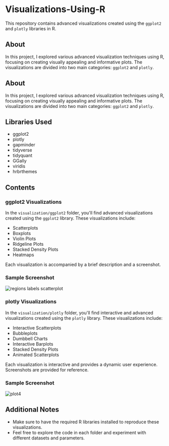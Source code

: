 # Visualizations-Using-R
This repository contains advanced visualizations created using the `ggplot2` and `plotly` libraries in R.

## About

In this project, I explored various advanced visualization techniques using R, focusing on creating visually appealing and informative plots. The visualizations are divided into two main categories: `ggplot2` and `plotly`.

## About

In this project, I explored various advanced visualization techniques using R, focusing on creating visually appealing and informative plots. The visualizations are divided into two main categories: `ggplot2` and `plotly`.

## Libraries Used

- ggplot2
- plotly
- gapminder
- tidyverse
- tidyquant
- GGally
- viridis
- hrbrthemes

## Contents

### ggplot2 Visualizations

In the `visualization/ggplot2` folder, you'll find advanced visualizations created using the `ggplot2` library. These visualizations include:

- Scatterplots
- Boxplots
- Violin Plots
- Ridgeline Plots
- Stacked Density Plots
- Heatmaps

Each visualization is accompanied by a brief description and a screenshot.

### Sample Screenshot 

![regions labels scatterplot](https://github.com/RAPZ0D/Visualizations-Using-R/assets/100001521/24765af8-bddc-42ee-871f-1845776d030b)

### plotly Visualizations

In the `visualization/plotly` folder, you'll find interactive and advanced visualizations created using the `plotly` library. These visualizations include:

- Interactive Scatterplots
- Bubbleplots
- Dumbbell Charts
- Interactive Barplots
- Stacked Density Plots
- Animated Scatterplots

Each visualization is interactive and provides a dynamic user experience. Screenshots are provided for reference.

### Sample Screenshot 

![plot4](https://github.com/RAPZ0D/Visualizations-Using-R/assets/100001521/0fdd0e7d-e9a1-4d6d-8485-b9f90d95b3c8)


## Additional Notes

- Make sure to have the required R libraries installed to reproduce these visualizations.
- Feel free to explore the code in each folder and experiment with different datasets and parameters.

